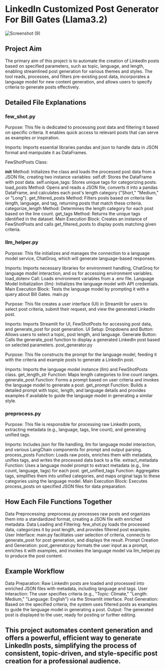 # LinkedIn Customized Post Generator For Bill Gates (Llama3.2)
![Screenshot (9)](https://github.com/user-attachments/assets/f4005b38-9c85-42b5-9d83-f9bcde40d005)

## Project Aim
The primary aim of this project is to automate the creation of LinkedIn posts based on specified parameters, such as topic, language, and length, enabling streamlined post generation for various themes and styles. The tool reads, processes, and filters pre-existing post data, incorporates a language model for new content generation, and allows users to specify criteria to generate posts effectively.

## Detailed File Explanations

### few_shot.py

Purpose: This file is dedicated to processing post data and filtering it based on specific criteria. It enables quick access to relevant posts that can serve as examples or inspiration.

Imports: Imports essential libraries pandas and json to handle data in JSON format and manipulate it as DataFrames.

FewShotPosts Class:

__init__ Method: Initializes the class and loads the processed post data from a JSON file, creating two instance variables:
self.df: Stores the DataFrame with post data.
self.unique_tags: Stores unique tags for categorizing posts.
load_posts Method: Opens and reads a JSON file, converts it into a pandas DataFrame, and calculates each post's length category ("Short," "Medium," or "Long").
get_filtered_posts Method: Filters posts based on criteria like length, language, and tag, returning posts that match these criteria.
categorize_length Method: Determines the length category for each post based on the line count.
get_tags Method: Returns the unique tags identified in the dataset.
Main Execution Block: Creates an instance of FewShotPosts and calls get_filtered_posts to display posts matching given criteria.

### llm_helper.py

Purpose: This file initializes and manages the connection to a language model service, ChatGroq, which will generate language-based responses.

Imports: Imports necessary libraries for environment handling, ChatGroq for language model interaction, and os for accessing environment variables.
load_dotenv Call: Loads environment variables from a .env file.
Language Model Initialization (llm): Initializes the language model with API credentials.
Main Execution Block: Tests the language model by prompting it with a query about Bill Gates.
main.py

Purpose: This file creates a user interface (UI) in Streamlit for users to select post criteria, submit their request, and view the generated LinkedIn post.

Imports: Imports Streamlit for UI, FewShotPosts for accessing post data, and generate_post for post generation.
UI Setup:
Dropdowns and Button: Allows users to select a topic, post length, and language.
Generate Button: Calls the generate_post function to display a generated LinkedIn post based on selected parameters.
post_generator.py

Purpose: This file constructs the prompt for the language model, feeding it with the criteria and example posts to generate a LinkedIn post.

Imports: Imports the language model instance (llm) and FewShotPosts class.
get_length_str Function: Maps length categories to line count ranges.
generate_post Function: Forms a prompt based on user criteria and invokes the language model to generate a post.
get_prompt Function: Builds a detailed prompt with topic, length, and language details and provides examples if available to guide the language model in generating a similar style.

### preprocess.py

Purpose: This file is responsible for processing raw LinkedIn posts, extracting metadata (e.g., language, tags, line count), and generating unified tags.

Imports: Includes json for file handling, llm for language model interaction, and various LangChain components for prompt and output parsing.
process_posts Function: Loads raw posts, enriches them with metadata, unifies tags, and writes the processed data back to a file.
extract_metadata Function: Uses a language model prompt to extract metadata (e.g., line count, language, tags) for each post.
get_unified_tags Function: Aggregates tags, simplifies them into unified categories, and maps original tags to these categories using the language model.
Main Execution Block: Executes process_posts on specified JSON files for data preparation.

## How Each File Functions Together
Data Preprocessing: preprocess.py processes raw posts and organizes them into a standardized format, creating a JSON file with enriched metadata.
Data Loading and Filtering: few_shot.py loads the processed data, categorizes it by post length, and provides filtered post examples.
User Interface: main.py facilitates user selection of criteria, connects to generate_post for post generation, and displays the result.
Prompt Creation and Generation: post_generator.py formats the user input as a prompt, enriches it with examples, and invokes the language model via llm_helper.py to produce the post content.

## Example Workflow
Data Preparation: Raw LinkedIn posts are loaded and processed into enriched JSON files with metadata, including language and tags.
User Interaction: The user specifies criteria (e.g., "Topic: Climate," "Length: Medium," "Language: English") via the Streamlit interface.
Post Generation: Based on the specified criteria, the system uses filtered posts as examples to guide the language model in generating a post.
Output: The generated post is displayed to the user, ready for posting or further editing.
## This project automates content generation and offers a powerful, efficient way to generate LinkedIn posts, simplifying the process of consistent, topic-driven, and style-specific post creation for a professional audience.
